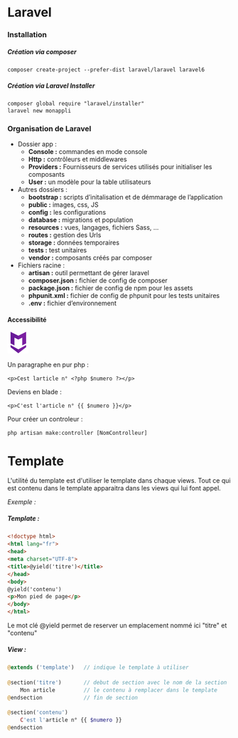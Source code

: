 # Laravel

### Installation

##### Création via composer
```
composer create-project --prefer-dist laravel/laravel laravel6
```

##### Création via Laravel Installer
```
composer global require "laravel/installer"
laravel new monappli
```

### Organisation de Laravel
* Dossier app :
  + **Console :** commandes en mode console
  + **Http :** contrôleurs et middlewares
  + **Providers :** Fournisseurs de services utilisés pour initialiser les composants
  + **User :** un modèle pour la table utilisateurs
* Autres dossiers :
  + **bootstrap :** scripts d’initalisation et de démmarage de l’application
  + **public :** images, css, JS
  + **config :** les configurations
  + **database :** migrations et population
  + **resources :** vues, langages, fichiers Sass, ...
  + **routes :** gestion des Urls
  + **storage :** données temporaires
  + **tests :** test unitaires
  + **vendor :** composants créés par composer
* Fichiers racine :
  + **artisan :** outil permettant de gérer laravel
  + **composer.json :** fichier de config de composer
  + **package.json :** fichier de config de npm pour les assets
  + **phpunit.xml :** fichier de config de phpunit pour les tests unitaires
  + **.env :** fichier d’environnement

#### Accessibilité
![Accessibilité](https://github.com/adam-p/markdown-here/raw/master/src/common/images/icon48.png)


Un paragraphe en pur php :
```
<p>Cest larticle n° <?php $numero ?></p>
```
Deviens en blade :
```
<p>C'est l'article n° {{ $numero }}</p>
```

Pour créer un controleur :
```
php artisan make:controller [NomControlleur]
```

# Template

L'utilité du template est d'utiliser le template dans chaque views. Tout ce qui est contenu dans le template apparaitra dans les views qui lui font appel.

_Exemple :_

##### Template :
```html
<!doctype html>
<html lang="fr">
<head>
<meta charset="UTF-8">
<title>@yield('titre')</title>
</head>
<body>
@yield('contenu')
<p>Mon pied de page</p>
</body>
</html>
```
Le mot clé @yield permet de reserver un emplacement nommé ici "titre" et "contenu"
##### View :
```php
@extends ('template')   // indique le template à utiliser

@section('titre')       // debut de section avec le nom de la section
    Mon article         // le contenu à remplacer dans le template
@endsection             // fin de section

@section('contenu')
    C'est l'article n° {{ $numero }}
@endsection
```